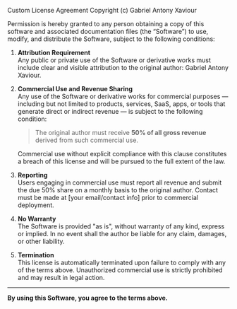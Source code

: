Custom License Agreement
Copyright (c) Gabriel Antony Xaviour

Permission is hereby granted to any person obtaining a copy of this software and associated documentation files (the “Software”) to use, modify, and distribute the Software, subject to the following conditions:

1. **Attribution Requirement**  
   Any public or private use of the Software or derivative works must include clear and visible attribution to the original author: Gabriel Antony Xaviour.

2. **Commercial Use and Revenue Sharing**  
   Any use of the Software or derivative works for commercial purposes — including but not limited to products, services, SaaS, apps, or tools that generate direct or indirect revenue — is subject to the following condition:

   > The original author must receive **50% of all gross revenue** derived from such commercial use.

   Commercial use without explicit compliance with this clause constitutes a breach of this license and will be pursued to the full extent of the law.

3. **Reporting**  
   Users engaging in commercial use must report all revenue and submit the due 50% share on a monthly basis to the original author. Contact must be made at [your email/contact info] prior to commercial deployment.

4. **No Warranty**  
   The Software is provided "as is", without warranty of any kind, express or implied. In no event shall the author be liable for any claim, damages, or other liability.

5. **Termination**  
   This license is automatically terminated upon failure to comply with any of the terms above. Unauthorized commercial use is strictly prohibited and may result in legal action.

---

**By using this Software, you agree to the terms above.**
